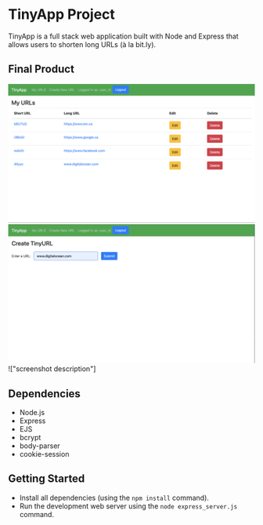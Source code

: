 
# TinyApp Project

TinyApp is a full stack web application built with Node and Express that allows users to shorten long URLs (à la bit.ly).

## Final Product

!["screenshot description"](https://github.com/MeganTherion/tinyapp/blob/master/docs/Screenshot%202022-05-07%20at%203.56.27%20PM.png?raw=true)
!["screenshot description"](https://github.com/MeganTherion/tinyapp/blob/master/docs/Screenshot%202022-05-07%20at%203.56.44%20PM.png?raw=true)
!["screenshot description"]

## Dependencies

- Node.js
- Express
- EJS
- bcrypt
- body-parser
- cookie-session


## Getting Started

- Install all dependencies (using the `npm install` command).
- Run the development web server using the `node express_server.js` command.
